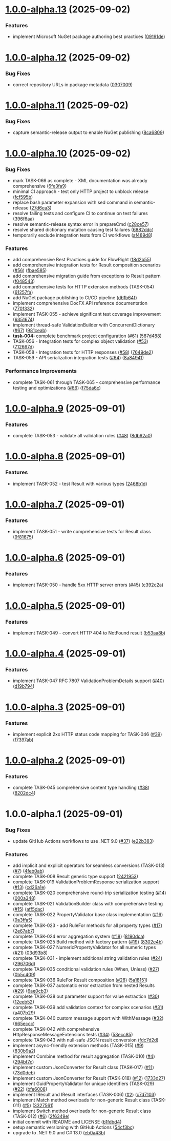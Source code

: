 # [1.0.0-alpha.13](https://github.com/georgepharrison/FlowRight/compare/v1.0.0-alpha.12...v1.0.0-alpha.13) (2025-09-02)


### Features

* implement Microsoft NuGet package authoring best practices ([09191de](https://github.com/georgepharrison/FlowRight/commit/09191debf8b1df38602dc397bebd21b0064e3e52))

# [1.0.0-alpha.12](https://github.com/georgepharrison/FlowRight/compare/v1.0.0-alpha.11...v1.0.0-alpha.12) (2025-09-02)


### Bug Fixes

* correct repository URLs in package metadata ([0307009](https://github.com/georgepharrison/FlowRight/commit/03070096c863b372c14a67f65f7b5e8f5c6571fa))

# [1.0.0-alpha.11](https://github.com/georgepharrison/FlowRight/compare/v1.0.0-alpha.10...v1.0.0-alpha.11) (2025-09-02)


### Bug Fixes

* capture semantic-release output to enable NuGet publishing ([8ca6809](https://github.com/georgepharrison/FlowRight/commit/8ca6809ccedccd04de83a9cebb46ac31a9a608d5))

# [1.0.0-alpha.10](https://github.com/georgepharrison/FlowRight/compare/v1.0.0-alpha.9...v1.0.0-alpha.10) (2025-09-02)


### Bug Fixes

* mark TASK-066 as complete - XML documentation was already comprehensive ([6fe3fa9](https://github.com/georgepharrison/FlowRight/commit/6fe3fa931cf85a0e52c2af52e2889a7edfd42659))
* minimal CI approach - test only HTTP project to unblock release ([fcf595b](https://github.com/georgepharrison/FlowRight/commit/fcf595b39ff5c981e1d01f27bcb989e170d16c9a))
* replace bash parameter expansion with sed command in semantic-release ([27d6ea3](https://github.com/georgepharrison/FlowRight/commit/27d6ea3d36f7512391e13c271f02e9cf1b48af07))
* resolve failing tests and configure CI to continue on test failures ([396f6aa](https://github.com/georgepharrison/FlowRight/commit/396f6aa90f77025b446ca2e20da963998fe7d994))
* resolve semantic-release syntax error in prepareCmd ([c28ce57](https://github.com/georgepharrison/FlowRight/commit/c28ce5732609f4a9f17b0c5ed00d5fc2b5352a24))
* resolve shared dictionary mutation causing test failures ([6882ddc](https://github.com/georgepharrison/FlowRight/commit/6882ddc0766d501f045d72eebf6bad0ef1330e39))
* temporarily exclude integration tests from CI workflows ([af489d8](https://github.com/georgepharrison/FlowRight/commit/af489d8e440533cbbe2c2633dd928674e35cdbb9))


### Features

* add comprehensive Best Practices guide for FlowRight ([f8d2b55](https://github.com/georgepharrison/FlowRight/commit/f8d2b558a4b72f28d58abcf18b13b10a247e9fd4))
* add comprehensive integration tests for Result composition scenarios ([#56](https://github.com/georgepharrison/FlowRight/issues/56)) ([fbae585](https://github.com/georgepharrison/FlowRight/commit/fbae585f4ad09d0b02fa6d3d2ae656280fbc7f6a))
* add comprehensive migration guide from exceptions to Result pattern ([f048543](https://github.com/georgepharrison/FlowRight/commit/f0485439ab7a1e3600834d893172916b2da1ac2c))
* add comprehensive tests for HTTP extension methods (TASK-054) ([61257fa](https://github.com/georgepharrison/FlowRight/commit/61257fa3b09179df2587b822cb475f6cba59d194))
* add NuGet package publishing to CI/CD pipeline ([db1b64f](https://github.com/georgepharrison/FlowRight/commit/db1b64f81f46f5ea3fe01ff0dfb131179c78bcc0))
* implement comprehensive DocFX API reference documentation ([770f332](https://github.com/georgepharrison/FlowRight/commit/770f3324e1b0c23e33a5ee855d9641a2dc503e73))
* implement TASK-055 - achieve significant test coverage improvement ([6351674](https://github.com/georgepharrison/FlowRight/commit/63516740c0af4170e0c2c2a59bcb70fb384c120f))
* implement thread-safe ValidationBuilder with ConcurrentDictionary ([#67](https://github.com/georgepharrison/FlowRight/issues/67)) ([981ceab](https://github.com/georgepharrison/FlowRight/commit/981ceab04f19aae76f6025b46be19d02f63cbc78))
* **task-004:** complete benchmark project configuration ([#61](https://github.com/georgepharrison/FlowRight/issues/61)) ([587d488](https://github.com/georgepharrison/FlowRight/commit/587d488b3928f7472e2b848010d2e9f858f04069))
* TASK-056 - Integration tests for complex object validation ([#53](https://github.com/georgepharrison/FlowRight/issues/53)) ([712667d](https://github.com/georgepharrison/FlowRight/commit/712667dbe7dfdfd96f482cd641a71fd4ba26f32a))
* TASK-058 - Integration tests for HTTP responses ([#58](https://github.com/georgepharrison/FlowRight/issues/58)) ([7649de2](https://github.com/georgepharrison/FlowRight/commit/7649de217886c2d1d39f08acbea5c0a6262329e9))
* TASK-059 - API serialization integration tests ([#64](https://github.com/georgepharrison/FlowRight/issues/64)) ([8a84941](https://github.com/georgepharrison/FlowRight/commit/8a84941b754e2ead65de68300c79cfe79c4f953a))


### Performance Improvements

* complete TASK-061 through TASK-065 - comprehensive performance testing and optimizations ([#66](https://github.com/georgepharrison/FlowRight/issues/66)) ([f75da6c](https://github.com/georgepharrison/FlowRight/commit/f75da6c139fd2a27693cd358fdf72b30c6c09bcd))

# [1.0.0-alpha.9](https://github.com/georgepharrison/FlowRight/compare/v1.0.0-alpha.8...v1.0.0-alpha.9) (2025-09-01)


### Features

* complete TASK-053 - validate all validation rules ([#48](https://github.com/georgepharrison/FlowRight/issues/48)) ([8db62a0](https://github.com/georgepharrison/FlowRight/commit/8db62a06b5b8f8801679c4ee5e1107513e3f1a3b))

# [1.0.0-alpha.8](https://github.com/georgepharrison/FlowRight/compare/v1.0.0-alpha.7...v1.0.0-alpha.8) (2025-09-01)


### Features

* implement TASK-052 - test Result<T> with various types ([2468b1d](https://github.com/georgepharrison/FlowRight/commit/2468b1d8b74d65d55eed5d3a09ac98dc2c43c582))

# [1.0.0-alpha.7](https://github.com/georgepharrison/FlowRight/compare/v1.0.0-alpha.6...v1.0.0-alpha.7) (2025-09-01)


### Features

* implement TASK-051 - write comprehensive tests for Result class ([9f81675](https://github.com/georgepharrison/FlowRight/commit/9f81675aeddab07e875d1621d11a03072cb95e70))

# [1.0.0-alpha.6](https://github.com/georgepharrison/FlowRight/compare/v1.0.0-alpha.5...v1.0.0-alpha.6) (2025-09-01)


### Features

* implement TASK-050 - handle 5xx HTTP server errors ([#45](https://github.com/georgepharrison/FlowRight/issues/45)) ([c392c2a](https://github.com/georgepharrison/FlowRight/commit/c392c2a81c493766eb53f4030e27845327f15fa5))

# [1.0.0-alpha.5](https://github.com/georgepharrison/FlowRight/compare/v1.0.0-alpha.4...v1.0.0-alpha.5) (2025-09-01)


### Features

* implement TASK-049 - convert HTTP 404 to NotFound result ([b53aa8b](https://github.com/georgepharrison/FlowRight/commit/b53aa8b358695ba7a0faf2961d120131b1138fba))

# [1.0.0-alpha.4](https://github.com/georgepharrison/FlowRight/compare/v1.0.0-alpha.3...v1.0.0-alpha.4) (2025-09-01)


### Features

* implement TASK-047 RFC 7807 ValidationProblemDetails support ([#40](https://github.com/georgepharrison/FlowRight/issues/40)) ([d19b794](https://github.com/georgepharrison/FlowRight/commit/d19b794709e05f6b758caf8ec224ab144ba3b229))

# [1.0.0-alpha.3](https://github.com/georgepharrison/FlowRight/compare/v1.0.0-alpha.2...v1.0.0-alpha.3) (2025-09-01)


### Features

* implement explicit 2xx HTTP status code mapping for TASK-046 ([#39](https://github.com/georgepharrison/FlowRight/issues/39)) ([f7397ab](https://github.com/georgepharrison/FlowRight/commit/f7397ab781b9394df335847f0a2bb35d6f67a100))

# [1.0.0-alpha.2](https://github.com/georgepharrison/FlowRight/compare/v1.0.0-alpha.1...v1.0.0-alpha.2) (2025-09-01)


### Features

* complete TASK-045 comprehensive content type handling ([#38](https://github.com/georgepharrison/FlowRight/issues/38)) ([8202dc4](https://github.com/georgepharrison/FlowRight/commit/8202dc421011c7d2bb6e2dbf04d109cb8715ef53))

# 1.0.0-alpha.1 (2025-09-01)


### Bug Fixes

* update GitHub Actions workflows to use .NET 9.0 ([#37](https://github.com/georgepharrison/FlowRight/issues/37)) ([e22b383](https://github.com/georgepharrison/FlowRight/commit/e22b3837bf943d320a6678922b2f1c1b0fd1ffea))


### Features

* add implicit and explicit operators for seamless conversions (TASK-013) ([#7](https://github.com/georgepharrison/FlowRight/issues/7)) ([4feb0ab](https://github.com/georgepharrison/FlowRight/commit/4feb0abeaa00c2d1ad3e03a67a2cd6490aeb528a))
* complete TASK-008 Result<T> generic type support ([2421953](https://github.com/georgepharrison/FlowRight/commit/2421953d11c0dd7617861ddf0e9a0ac63385be36))
* complete TASK-019 ValidationProblemResponse serialization support ([#13](https://github.com/georgepharrison/FlowRight/issues/13)) ([cd26a1e](https://github.com/georgepharrison/FlowRight/commit/cd26a1ef8ba85111297819b1087e6396e6511323))
* complete TASK-020 comprehensive round-trip serialization testing ([#14](https://github.com/georgepharrison/FlowRight/issues/14)) ([000a348](https://github.com/georgepharrison/FlowRight/commit/000a348e9ba734039fc3ef311693dd26ae2171a9))
* complete TASK-021 ValidationBuilder<T> class with comprehensive testing ([#15](https://github.com/georgepharrison/FlowRight/issues/15)) ([aff5dac](https://github.com/georgepharrison/FlowRight/commit/aff5dacb4392699023e99bb24c36baff0b0c7b21))
* complete TASK-022 PropertyValidator base class implementation ([#16](https://github.com/georgepharrison/FlowRight/issues/16)) ([9a3ffa5](https://github.com/georgepharrison/FlowRight/commit/9a3ffa50141c834b70f71cacd88e16eb36453d5c))
* complete TASK-023 - add RuleFor methods for all property types ([#17](https://github.com/georgepharrison/FlowRight/issues/17)) ([2e67ab7](https://github.com/georgepharrison/FlowRight/commit/2e67ab7d40a9ed46b0cdb5f42b76ae5684d80fa3))
* complete TASK-024 error aggregation system ([#18](https://github.com/georgepharrison/FlowRight/issues/18)) ([8190dca](https://github.com/georgepharrison/FlowRight/commit/8190dcaa8e4f8da05fb656d575b04613ec1051fa))
* complete TASK-025 Build method with factory pattern ([#19](https://github.com/georgepharrison/FlowRight/issues/19)) ([8302e4b](https://github.com/georgepharrison/FlowRight/commit/8302e4b44ce70257dd131c9f6f98b266430a3859))
* complete TASK-027 NumericPropertyValidator for all numeric types ([#21](https://github.com/georgepharrison/FlowRight/issues/21)) ([03d93b8](https://github.com/georgepharrison/FlowRight/commit/03d93b8fadba1c783e0367f40dcdf183715412a4))
* complete TASK-031 - implement additional string validation rules ([#24](https://github.com/georgepharrison/FlowRight/issues/24)) ([296706d](https://github.com/georgepharrison/FlowRight/commit/296706d0a8a324c412b7dce2a1d64e64d4c00672))
* complete TASK-035 conditional validation rules (When, Unless) ([#27](https://github.com/georgepharrison/FlowRight/issues/27)) ([0b5c409](https://github.com/georgepharrison/FlowRight/commit/0b5c409e7afe5ac725a1024c112c5690f1b1c94d))
* complete TASK-036 RuleFor Result<T> composition ([#28](https://github.com/georgepharrison/FlowRight/issues/28)) ([5a18151](https://github.com/georgepharrison/FlowRight/commit/5a1815123aac5e28bb6dac709757108aff881f8d))
* complete TASK-037 automatic error extraction from nested Results ([#29](https://github.com/georgepharrison/FlowRight/issues/29)) ([6ae0cb3](https://github.com/georgepharrison/FlowRight/commit/6ae0cb3042809e2cf2ee89b25cf3f5960738a38b))
* complete TASK-038 out parameter support for value extraction ([#30](https://github.com/georgepharrison/FlowRight/issues/30)) ([12eeb52](https://github.com/georgepharrison/FlowRight/commit/12eeb527a91cda7e026b7f8a7656efc9945a5056))
* complete TASK-039 add validation context for complex scenarios ([#31](https://github.com/georgepharrison/FlowRight/issues/31)) ([a407b29](https://github.com/georgepharrison/FlowRight/commit/a407b2921d3377799fbd821b3d09b004b53618d5))
* complete TASK-040 custom message support with WithMessage ([#32](https://github.com/georgepharrison/FlowRight/issues/32)) ([665eccc](https://github.com/georgepharrison/FlowRight/commit/665ecccb9b2ee5be3fe4cdc616cf3b2fafb398a0))
* complete TASK-042 with comprehensive HttpResponseMessageExtensions tests ([#34](https://github.com/georgepharrison/FlowRight/issues/34)) ([53ecc85](https://github.com/georgepharrison/FlowRight/commit/53ecc85bf565c66e14996d81fef18c388021531f))
* complete TASK-043 with null-safe JSON result conversion ([fdc7d2d](https://github.com/georgepharrison/FlowRight/commit/fdc7d2da3eb647fc6366a739014a02a31d45f008))
* implement async-friendly extension methods (TASK-015) ([#9](https://github.com/georgepharrison/FlowRight/issues/9)) ([830b9a2](https://github.com/georgepharrison/FlowRight/commit/830b9a2abb6c81676f0d3cbcac788ca283e44d70))
* implement Combine method for result aggregation (TASK-010) ([#4](https://github.com/georgepharrison/FlowRight/issues/4)) ([294bf7c](https://github.com/georgepharrison/FlowRight/commit/294bf7c1ed96860d1ef8c412122d03926ab9ce8b))
* implement custom JsonConverter for Result class (TASK-017) ([#11](https://github.com/georgepharrison/FlowRight/issues/11)) ([73d0deb](https://github.com/georgepharrison/FlowRight/commit/73d0deb7567704d0df627f01c2718081b3e8c1bb))
* implement custom JsonConverter for Result<T> (TASK-018) ([#12](https://github.com/georgepharrison/FlowRight/issues/12)) ([1733d27](https://github.com/georgepharrison/FlowRight/commit/1733d2794d2ff4052d35eb9c7072da2c60ae0099))
* implement GuidPropertyValidator for unique identifiers (TASK-029) ([#22](https://github.com/georgepharrison/FlowRight/issues/22)) ([bfe6008](https://github.com/georgepharrison/FlowRight/commit/bfe6008a7d64d2cb286f541331ac9072604ac4f1))
* implement IResult and IResult<T> interfaces (TASK-006) ([#2](https://github.com/georgepharrison/FlowRight/issues/2)) ([c7d7103](https://github.com/georgepharrison/FlowRight/commit/c7d71038bb6029d4e41f6061293b4667c0663e68))
* implement Match method overloads for non-generic Result class (TASK-011) ([#5](https://github.com/georgepharrison/FlowRight/issues/5)) ([3327561](https://github.com/georgepharrison/FlowRight/commit/3327561b8582bdb14e81222cd63e1e0b1754471c))
* implement Switch method overloads for non-generic Result class (TASK-012) ([#6](https://github.com/georgepharrison/FlowRight/issues/6)) ([2f6349e](https://github.com/georgepharrison/FlowRight/commit/2f6349e6d180aa9aad4ec36d33954d50233299d8))
* initial commit with README and LICENSE ([b1fdbd4](https://github.com/georgepharrison/FlowRight/commit/b1fdbd48ead597d16b6d6279bc0db902b5ebdcf5))
* setup semantic versioning with GitHub Actions ([54cf3bc](https://github.com/georgepharrison/FlowRight/commit/54cf3bc869359e67a0f4e7aef6148a7ccd3706fc))
* upgrade to .NET 9.0 and C# 13.0 ([eb0a43b](https://github.com/georgepharrison/FlowRight/commit/eb0a43bc3cfe49eb25c3eea7d4c097216914a637))
